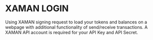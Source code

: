 # XAMAN LOGIN

Using XAMAN signing request to load your tokens and balances on a webpage with additional functionality of send/receive transactions. A XAMAN API account is required for your API Key and API Secret.
